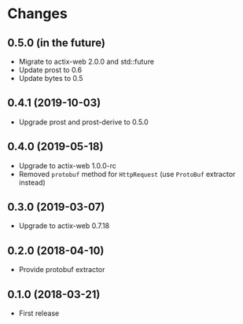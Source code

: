 # Changes

## 0.5.0 (in the future)

* Migrate to actix-web 2.0.0 and std::future
* Update prost to 0.6
* Update bytes to 0.5

## 0.4.1 (2019-10-03)

* Upgrade prost and prost-derive to 0.5.0

## 0.4.0 (2019-05-18)

* Upgrade to actix-web 1.0.0-rc
* Removed `protobuf` method for `HttpRequest` (use `ProtoBuf` extractor instead)

## 0.3.0 (2019-03-07)

* Upgrade to actix-web 0.7.18

## 0.2.0 (2018-04-10)

* Provide protobuf extractor

## 0.1.0 (2018-03-21)

* First release
